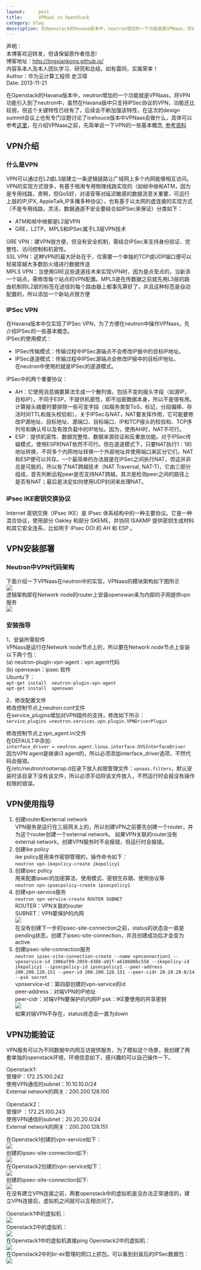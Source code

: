 ```yaml
---
layout:     post
title:      VPNaaS in OpenStack
category: blog
description: 在Openstack的Havana版本中，neutron增加的一个功能就是VPNaas，将VPN功能引入到了neutron中。
---
```


声明：  
本博客欢迎转发，但请保留原作者信息!  
博客地址：<http://lingxiankong.github.io/>  
内容系本人及本人团队学习、研究和总结，如有雷同，实属荣幸！  
Author：华为云计算工程师 史汉璋  
Date: 2013-11-21

在Openstack的Havana版本中，neutron增加的一个功能就是VPNaas，将VPN功能引入到了neutron中，虽然在Havana版中只支持IPSec协议的VPN，功能还比较弱，但这个关键特性已经有了，后续会不断加强该特性，在这次的design summit会议上也有专门议题讨论了icehouce版本中VPNaas会做什么，具体可以参考[这里](https://etherpad.openstack.org/p/NeutronVPNaaSIceHouse)，在介绍VPNaas之前，先简单说一下VPN的一些基本概念, [参考资料](http://www.openstack.cn/p612.html)

## VPN介绍

### 什么是VPN
VPN可以通过在L2或L3层建立一条逻辑链路让广域网上多个内网能够相互访问。VPN的实现方式很多，有基于租用专用物理线路实现的（如帧中继和ATM，因为是专用线路，贵啊，但QoS好，对语音等对延迟敏感的数据流至关重要，可运行上层的IP,IPX, AppleTalk,IP多播多种协议），也有基于以太网的虚连接的实现方式（不是专用线路，灵活，数据通道不安全要结合如IPSec来保证）分类如下：  
- ATM和帧中继都是L2层VPN  
- GRE，L2TP，MPLS和IPSec属于L3层VPN技术

GRE VPN：建VPN很方便，但没有安全机制，需结合IPSec来支持身份验证、完整性、访问控制和机密性。  
SSL VPN：这种VPN的最大好处在于，仅需要一个单独的TCP或UDP端口便可以轻易穿越大多数防火墙进行数据传送  
MPLS VPN：当使用GRE这些遂道技术来实现VPN时，因为是点至点的，当新添一个站点，需修改每个站点的VPN配置。MPLS是在传数据之前就先用L3层的路由机制将L2层的标签在途径的每个路由器上都事先算好了，并且这种标签是自动配置的，所以添加一个新站点很方便  

### IPSec VPN
在Havana版本中仅实现了IPSec VPN，为了方便在neutron中操作VPNaas，先介绍IPSec的一些基本概念。  
IPSec的使用模式：  
- IPSec传输模式：传输过程中IPSec源端点不会修改IP报中的目标IP地址。  
- IPSec遂道模式：传输过程中IPSec源端点会修改IP报中的目标IP地址。  
在neutron中使用的就是IPSec的遂道模式。 
 
IPSec中的两个重要协议：  
- AH：它使用消息摘要算法生成一个散列值，包括不变的报头字段（如源IP，目标IP），不同于ESP，不提供机密性，即不加密数据本身，所以不是很有用。计算报头摘要时要排除一些可变字段（如服务类型ToS，标记，分段偏移、存活时间TTL和报头校验和）。关于IPSec与NAT，NAT要发挥作用，它可能要修改IP源地址、目标地址、源端口、目标端口、IP和TCP报头的校验和、TCP序列号和确认号以及有效负载中的IP地址。因为，使用AH时，NAT不可行。  
- ESP：提供机密性、数据完整性、数据来源验证和反重放功能。对于IPSec传输模式，使用ESP时NAT依然不可行。但在遂道模式下，只要NAT执行1：1的地址转换，不将多个内网地址转换一个外部地址并使用端口来区分它们，NAT和ESP便可以共存。一个最简单的办法就是在IPSec之间执行NAT，但这并非总是可能的，所以有了NAT跨越技术（NAT Traversal, NAT-T)，它由三部分组成，首先判断远程peer是否支持NAT跨越，其次是检测peer之间的路径上是否有NAT；最后是决定如何使用UDP封闭来处理NAT。

### IPsec IKE密钥交换协议
Internet 密钥交换（IPsec IKE）是 IPsec 体系结构中的一种主要协议。它是一种混合协议，使用部分 Oakley 和部分 SKEME，并协同 ISAKMP 提供密钥生成材料和其它安全连系，比如用于 IPsec DOI 的 AH 和 ESP 。

## VPN安装部署

### Neutron中VPN代码架构
下面介绍一下VPNaas在neutron中的实现，VPNaas的模块架构如下图所示  
![](/images/2013-11-21-VPNaaS/image001.png)  
逻辑架构即在Network  node的router上安装openswan来为内部的子网提供vpn服务  
![](/images/2013-11-21-VPNaaS/image003.png) 

### 安装指导
1、安装所需软件  
VPNass是运行在Network node节点上的，所以要在Network node节点上安装以下两个包：  
(a)   neutron-plugin-vpn-agent：vpn agent代码  
(b)   openswan：ipsec 软件  
Ubuntu下：  
`apt-get install  neutron-plugin-vpn-agent`  
`apt-get install  openswan`  

2、修改配置文件  
修改控制节点上neutron.conf文件  
在service\_plugins增加对VPN插件的支持，修改如下所示：  
`service_plugins =neutron.services.vpn.plugin.VPNDriverPlugin`  

修改控制节点上vpn\_agent.ini文件  
在DEFAULT中添加:  
`interface_driver = neutron.agent.linux.interface.OVSInterfaceDriver`  
因为VPN agent是继承l3 agent的，所以必须添加interface\_driver选项，不然代码会报错。  
在/etc/neutron/rootwrap.d目录下放入权限管理文件：`vpnaas.filters`，默认安装时该目录下没有该文件，所以必须手动将该文件放入，不然运行时会报没有操作权限的错误。  

## VPN使用指导
1. 创建router和external network  
VPN服务是运行在三层网关上的，所以创建VPN之前要先创建一个router，并为这个router创建一个external network。  如果VPN关联的router没有external network，创建VPN服务时不会报错，但运行时会报错。  
2. 创建ike policy  
ike policy是用来作密钥管理的，操作命令如下：  
`neutron vpn-ikepolicy-create ikepolicy1`  
3. 创建ipec policy  
用来配置ipsec的加密算法、使用模式、密钥生存期、使用协议等  
`neutron vpn-ipsecpolicy-create ipsecpolicy1`  
4. 创建vpn-service服务  
`neutron vpn-service-create ROUTER SUBNET`  
ROUTER：VPN关联的router  
SUBNET：VPN要保护的内网  
![](/images/2013-11-21-VPNaaS/image005.png)  
在没有创建下一步的ipsec-site-connection之前，status的状态会一直是pending状态，创建了ipsec-site-connection，并且创建成功后才会变为active  
5. 创建ipsec-site-connection服务  
`neutron ipsec-site-connection-create --name vpnconnection1 --vpnservice-id 1906af89-2059-4388-a91f-a6186086c558 --ikepolicy-id ikepolicy1 --ipsecpolicy-id ipsecpolicy1 --peer-address 200.200.128.151 --peer-id 200.200.128.151 --peer-cidr 20.20.20.0/24  --psk secret`  
vpnservice-id：第四部创建的vpn-service的id  
peer-address：对端VPN的IP地址  
peer-cidr：对端VPN要保护的内网IP 
psk：IKE要使用的共享密钥   
![](/images/2013-11-21-VPNaaS/image007.png)  
如果对端VPN不存在，status状态会一直为down   

## VPN功能验证
VPN服务可以为不同数据中内网互访提供服务，为了模拟这个场景，我创建了两套单独的openstack环境，环境信息如下，感兴趣的可以自己操作一下。
 
Openstack1:  
管理IP：172.25.100.242  
使用VPN通信的subnet：10.10.10.0/24  
External network的网关：200.200.128.100  

Openstack2：  
管理IP ：172.25.100.243  
使用VPN通信的subnet：20.20.20.0/24  
External network的网关：200.200.128.151  
 
在Openstack1创建的vpn-service如下：  
![](/images/2013-11-21-VPNaaS/image009.png)  
创建的ipsec-site-connection如下:  
![](/images/2013-11-21-VPNaaS/image011.png)  
在Openstack2创建的vpn-service如下：  
![](/images/2013-11-21-VPNaaS/image013.png)  
创建的ipsec-site-connection如下:  
![](/images/2013-11-21-VPNaaS/image015.png)  
在没有建立VPN连接之前，两套openstack中的虚拟机是没办法正常通信的，建立VPN连接后，虚拟机之间就可以互相访问了。

Openstack1中的虚拟机：  
![](/images/2013-11-21-VPNaaS/image017.png)  
Openstack2中的虚拟机：  
![](/images/2013-11-21-VPNaaS/image019.png)  
在Openstack1中的虚拟机直接ping  Openstack2中的虚拟机：  
![](/images/2013-11-21-VPNaaS/image021.png)   
在Openstack2中的br-ex管理的网口上抓包，可以看到封装后的IPSec数据包：  
![](/images/2013-11-21-VPNaaS/image023.png)  